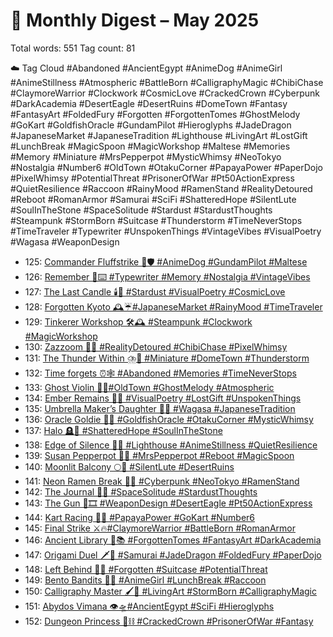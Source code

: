 # 📅 Monthly Digest – May 2025

Total words: 551 Tag count: 81

☁️ Tag Cloud
#Abandoned #AncientEgypt #AnimeDog #AnimeGirl #AnimeStillness #Atmospheric #BattleBorn #CalligraphyMagic #ChibiChase #ClaymoreWarrior #Clockwork #CosmicLove #CrackedCrown #Cyberpunk #DarkAcademia #DesertEagle #DesertRuins #DomeTown #Fantasy #FantasyArt #FoldedFury #Forgotten #ForgottenTomes #GhostMelody #GoKart #GoldfishOracle #GundamPilot #Hieroglyphs #JadeDragon #JapaneseMarket #JapaneseTradition #Lighthouse #LivingArt #LostGift #LunchBreak #MagicSpoon #MagicWorkshop #Maltese #Memories #Memory #Miniature #MrsPepperpot #MysticWhimsy #NeoTokyo #Nostalgia #Number6 #OldTown #OtakuCorner #PapayaPower #PaperDojo #PixelWhimsy #PotentialThreat #PrisonerOfWar #Pt50ActionExpress #QuietResilience #Raccoon #RainyMood #RamenStand #RealityDetoured #Reboot #RomanArmor #Samurai #SciFi #ShatteredHope #SilentLute #SoulInTheStone #SpaceSolitude #Stardust #StardustThoughts #Steampunk #StormBorn #Suitcase #Thunderstorm #TimeNeverStops #TimeTraveler #Typewriter #UnspokenThings #VintageVibes #VisualPoetry #Wagasa #WeaponDesign

- 125: [Commander Fluffstrike 🐾🛡️ #AnimeDog #GundamPilot #Maltese](https://x.com/Trevorion/status/1919441168699474178)
- 126: [Remember 📜⌨️ #Typewriter #Memory #Nostalgia #VintageVibes](https://x.com/Trevorion/status/1919839395097546897)
- 127: [The Last Candle 🕯️🌌 #Stardust #VisualPoetry #CosmicLove](https://x.com/Trevorion/status/1920228487253684398)
- 128: [Forgotten Kyoto 🕰️☔#JapaneseMarket #RainyMood #TimeTraveler](https://x.com/Trevorion/status/1920558226162016723)
- 129: [Tinkerer Workshop 🛠️🕰️ #Steampunk #Clockwork #MagicWorkshop](https://x.com/Trevorion/status/1920920705685753982)
- 130: [Zazzoom 🚀🍭 #RealityDetoured #ChibiChase #PixelWhimsy](https://x.com/Trevorion/status/1921296026188611814)
- 131: [The Thunder Within ⛈️🌃 #Miniature #DomeTown #Thunderstorm](https://x.com/Trevorion/status/1921645856953962634)
- 132: [Time forgets ⏰🕸️ #Abandoned #Memories #TimeNeverStops](https://x.com/Trevorion/status/1921983715904737486)
- 133: [Ghost Violin 👻🎻#OldTown #GhostMelody #Atmospheric](https://x.com/Trevorion/status/1922412452232253935)
- 134: [Ember Remains 🌿🖤 #VisualPoetry #LostGift #UnspokenThings](https://x.com/Trevorion/status/1922613369615311020)
- 135: [Umbrella Maker’s Daughter 🎨🌸 #Wagasa #JapaneseTradition](https://x.com/Trevorion/status/1923095181881962561)
- 136: [Oracle Goldie 🐠🔮 #GoldfishOracle #OtakuCorner #MysticWhimsy](https://x.com/Trevorion/status/1923460008911495293)
- 137: [Halo 🪦🔆 #ShatteredHope #SoulInTheStone](https://x.com/Trevorion/status/1923839326208577756)
- 138: [Edge of Silence 🌊💡 #Lighthouse #AnimeStillness #QuietResilience](https://x.com/Trevorion/status/1924011689294381264)
- 139: [Susan Pepperpot 🥄✨ #MrsPepperpot #Reboot #MagicSpoon](https://x.com/Trevorion/status/1924564481499082896)
- 140: [Moonlit Balcony 🌕🎼 #SilentLute #DesertRuins](https://x.com/Trevorion/status/1924871071246737872)
- 141: [Neon Ramen Break 🍜🌃 #Cyberpunk #NeoTokyo #RamenStand](https://x.com/Trevorion/status/1925221454095725041)
- 142: [The Journal 📓🌌 #SpaceSolitude #StardustThoughts](https://x.com/Trevorion/status/1925594197693784572)
- 143: [The Gun 🔫🎞️ #WeaponDesign #DesertEagle #Pt50ActionExpress](https://x.com/Trevorion/status/1925876122450862301)
- 144: [Kart Racing 🏁🍊 #PapayaPower #GoKart #Number6](https://x.com/Trevorion/status/1926336991605457054)
- 145: [Final Strike ⚔️🔥#ClaymoreWarrior #BattleBorn #RomanArmor](https://x.com/Trevorion/status/1926691772077326775)
- 146: [Ancient Library 📜📚 #ForgottenTomes #FantasyArt #DarkAcademia](https://x.com/Trevorion/status/1927034306867712153)
- 147: [Origami Duel 🗡️🐉 #Samurai #JadeDragon #FoldedFury #PaperDojo](https://x.com/Trevorion/status/1927388131499614383)
- 148: [Left Behind 🧳🚉 #Forgotten #Suitcase #PotentialThreat](https://x.com/Trevorion/status/1927845214414115261)
- 149: [Bento Bandits 🍱🦝 #AnimeGirl #LunchBreak #Raccoon](https://x.com/Trevorion/status/1928135011099631684)
- 150: [Calligraphy Master 🖌️🐯 #LivingArt #StormBorn #CalligraphyMagic](https://x.com/Trevorion/status/1928479326397251801)
- 151: [Abydos Vimana 👁️🛸#AncientEgypt #SciFi #Hieroglyphs](https://x.com/Trevorion/status/1928863983269748769)
- 152: [Dungeon Princess 👑⛓️ #CrackedCrown #PrisonerOfWar #Fantasy](https://x.com/Trevorion/status/1929081485744566751)